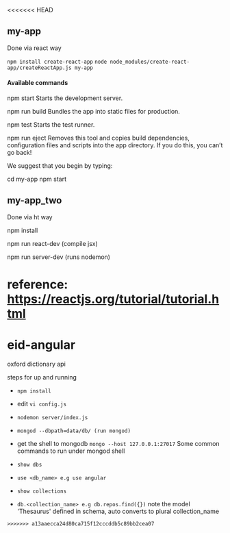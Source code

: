 <<<<<<< HEAD
## my-app

Done via react way

`npm install create-react-app`
`node node_modules/create-react-app/createReactApp.js my-app`

#### Available commands

  npm start
    Starts the development server.

  npm run build
    Bundles the app into static files for production.

  npm test
    Starts the test runner.

  npm run eject
    Removes this tool and copies build dependencies, configuration files
    and scripts into the app directory. If you do this, you can’t go back!

We suggest that you begin by typing:

  cd my-app
  npm start


## my-app_two
Done via ht way

npm install

npm run react-dev (compile jsx)

npm run server-dev (runs nodemon)



reference: https://reactjs.org/tutorial/tutorial.html
=======
# eid-angular
oxford dictionary api



steps for up and running

* `npm install`
* edit `vi config.js`
* `nodemon server/index.js`
* `mongod --dbpath=data/db/ (run mongod)`
* get the shell to mongodb  `mongo --host 127.0.0.1:27017` Some common commands to run under mongod shell

* `show dbs`
* `use <db_name> e.g use angular`
* `show collections`
* `db.<collection_name> e.g db.repos.find({})` note the model 'Thesaurus' defined in schema, auto converts to plural collection_name

```
>>>>>>> a13aaecca24d80ca715f12cccddb5c89bb2cea07

